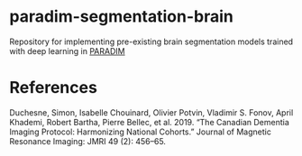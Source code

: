 # paradim-segmentation-brain
Repository for implementing pre-existing brain segmentation models trained with deep learning in [PARADIM](https://paradim.science/)


# References
Duchesne, Simon, Isabelle Chouinard, Olivier Potvin, Vladimir S. Fonov, April Khademi, Robert Bartha, Pierre Bellec, et al. 2019. “The Canadian Dementia Imaging Protocol: Harmonizing National Cohorts.” Journal of Magnetic Resonance Imaging: JMRI 49 (2): 456–65.
